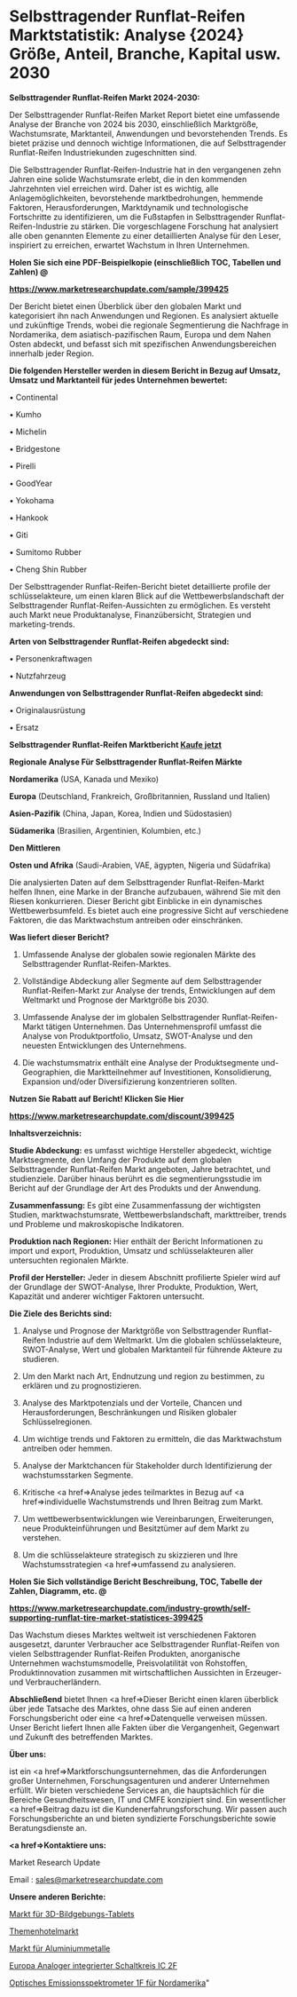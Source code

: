 # Selbsttragender Runflat-Reifen Marktstatistik: Analyse {2024} Größe, Anteil, Branche, Kapital usw. 2030

<strong>Selbsttragender Runflat-Reifen Markt 2024-2030:</strong>

Der Selbsttragender Runflat-Reifen Market Report bietet eine umfassende Analyse der Branche von 2024 bis 2030, einschließlich Marktgröße, Wachstumsrate, Marktanteil, Anwendungen und bevorstehenden Trends. Es bietet präzise und dennoch wichtige Informationen, die auf Selbsttragender Runflat-Reifen Industriekunden zugeschnitten sind.

Die Selbsttragender Runflat-Reifen-Industrie hat in den vergangenen zehn Jahren eine solide Wachstumsrate erlebt, die in den kommenden Jahrzehnten viel erreichen wird. Daher ist es wichtig, alle Anlagemöglichkeiten, bevorstehende marktbedrohungen, hemmende Faktoren, Herausforderungen, Marktdynamik und technologische Fortschritte zu identifizieren, um die Fußstapfen in Selbsttragender Runflat-Reifen-Industrie zu stärken. Die vorgeschlagene Forschung hat analysiert alle oben genannten Elemente zu einer detaillierten Analyse für den Leser, inspiriert zu erreichen, erwartet Wachstum in Ihren Unternehmen.



<strong>Holen Sie sich eine PDF-Beispielkopie (einschließlich TOC, Tabellen und Zahlen) @
</strong>

<strong><a href=https://www.marketresearchupdate.com/sample/399425>

<strong>https://www.marketresearchupdate.com/sample/399425</u></font></a></strong></strong>

Der Bericht bietet einen Überblick über den globalen Markt und kategorisiert ihn nach Anwendungen und Regionen. Es analysiert aktuelle und zukünftige Trends, wobei die regionale Segmentierung die Nachfrage in Nordamerika, dem asiatisch-pazifischen Raum, Europa und dem Nahen Osten abdeckt, und befasst sich mit spezifischen Anwendungsbereichen innerhalb jeder Region.



<strong>Die folgenden Hersteller werden in diesem Bericht in Bezug auf Umsatz, Umsatz und Marktanteil für jedes Unternehmen bewertet:</strong>

• Continental

• Kumho

• Michelin

• Bridgestone

• Pirelli

• GoodYear

• Yokohama

• Hankook

• Giti

• Sumitomo Rubber

• Cheng Shin Rubber

Der Selbsttragender Runflat-Reifen-Bericht bietet detaillierte profile der schlüsselakteure, um einen klaren Blick auf die Wettbewerbslandschaft der Selbsttragender Runflat-Reifen-Aussichten zu ermöglichen. Es versteht auch Markt neue Produktanalyse, Finanzübersicht, Strategien und marketing-trends.



<strong>Arten von Selbsttragender Runflat-Reifen abgedeckt sind:</strong>

• Personenkraftwagen

• Nutzfahrzeug



<strong>Anwendungen von Selbsttragender Runflat-Reifen abgedeckt sind:</strong>

• Originalausrüstung

• Ersatz



<strong>Selbsttragender Runflat-Reifen Marktbericht <a href=https://www.marketresearchupdate.com/buynow/399425>Kaufe jetzt</a></strong>



<strong>Regionale Analyse Für Selbsttragender Runflat-Reifen Märkte</strong>



<strong>Nordamerika</strong> (USA, Kanada und Mexiko)



<strong>Europa</strong> (Deutschland, Frankreich, Großbritannien, Russland und Italien)



<strong>Asien-Pazifik</strong> (China, Japan, Korea, Indien und Südostasien)



<strong>Südamerika</strong> (Brasilien, Argentinien, Kolumbien, etc.)



<strong>Den Mittleren</strong> 

<strong>Osten und Afrika</strong> (Saudi-Arabien, VAE, ägypten, Nigeria und Südafrika)

Die analysierten Daten auf dem Selbsttragender Runflat-Reifen-Markt helfen Ihnen, eine Marke in der Branche aufzubauen, während Sie mit den Riesen konkurrieren. Dieser Bericht gibt Einblicke in ein dynamisches Wettbewerbsumfeld. Es bietet auch eine progressive Sicht auf verschiedene Faktoren, die das Marktwachstum antreiben oder einschränken.



<strong>Was liefert dieser Bericht?</strong>

1. Umfassende Analyse der globalen sowie regionalen Märkte des Selbsttragender Runflat-Reifen-Marktes.

2. Vollständige Abdeckung aller Segmente auf dem Selbsttragender Runflat-Reifen-Markt zur Analyse der trends, Entwicklungen auf dem Weltmarkt und Prognose der Marktgröße bis 2030.

3. Umfassende Analyse der im globalen Selbsttragender Runflat-Reifen-Markt tätigen Unternehmen. Das Unternehmensprofil umfasst die Analyse von Produktportfolio, Umsatz, SWOT-Analyse und den neuesten Entwicklungen des Unternehmens.

4. Die wachstumsmatrix enthält eine Analyse der Produktsegmente und-Geographien, die Marktteilnehmer auf Investitionen, Konsolidierung, Expansion und/oder Diversifizierung konzentrieren sollten.



<strong>Nutzen Sie Rabatt auf Bericht! Klicken Sie Hier
</strong>

<strong><a href=https://www.marketresearchupdate.com/discount/399425>https://www.marketresearchupdate.com/discount/399425</b></u></font></strong></a>



<strong>Inhaltsverzeichnis:</strong>



<strong>Studie Abdeckung:</strong> es umfasst wichtige Hersteller abgedeckt, wichtige Marktsegmente, den Umfang der Produkte auf dem globalen Selbsttragender Runflat-Reifen Markt angeboten, Jahre betrachtet, und studienziele. Darüber hinaus berührt es die segmentierungsstudie im Bericht auf der Grundlage der Art des Produkts und der Anwendung.



<strong>Zusammenfassung:</strong> Es gibt eine Zusammenfassung der wichtigsten Studien, marktwachstumsrate, Wettbewerbslandschaft, markttreiber, trends und Probleme und makroskopische Indikatoren.



<strong>Produktion nach Regionen:</strong> Hier enthält der Bericht Informationen zu import und export, Produktion, Umsatz und schlüsselakteuren aller untersuchten regionalen Märkte.



<strong>Profil der Hersteller:</strong> Jeder in diesem Abschnitt profilierte Spieler wird auf der Grundlage der SWOT-Analyse, Ihrer Produkte, Produktion, Wert, Kapazität und anderer wichtiger Faktoren untersucht.



<strong>Die Ziele des Berichts sind:</strong>

1) Analyse und Prognose der Marktgröße von Selbsttragender Runflat-Reifen Industrie auf dem Weltmarkt.
Um die globalen schlüsselakteure, SWOT-Analyse, Wert und globalen Marktanteil für führende Akteure zu studieren.

2) Um den Markt nach Art, Endnutzung und region zu bestimmen, zu erklären und zu prognostizieren.

3) Analyse des Marktpotenzials und der Vorteile, Chancen und Herausforderungen, Beschränkungen und Risiken globaler Schlüsselregionen.

4) Um wichtige trends und Faktoren zu ermitteln, die das Marktwachstum antreiben oder hemmen.

5) Analyse der Marktchancen für Stakeholder durch Identifizierung der wachstumsstarken Segmente.

6) Kritische <a href=>Analyse</a> jedes teilmarktes in Bezug auf <a href=>individuelle</a> Wachstumstrends und Ihren Beitrag zum Markt.

7) Um wettbewerbsentwicklungen wie Vereinbarungen, Erweiterungen, neue Produkteinführungen und Besitztümer auf dem Markt zu verstehen.

8) Um die schlüsselakteure strategisch zu skizzieren und Ihre Wachstumsstrategien <a href=>umfassend</a> zu analysieren.



<strong>Holen Sie Sich vollständige Bericht Beschreibung, TOC, Tabelle der Zahlen, Diagramm, etc. @ </strong>

<strong><a href=https://www.marketresearchupdate.com/industry-growth/self-supporting-runflat-tire-market-statistices-399425>https://www.marketresearchupdate.com/industry-growth/self-supporting-runflat-tire-market-statistices-399425</a></font></strong>

Das Wachstum dieses Marktes weltweit ist verschiedenen Faktoren ausgesetzt, darunter Verbraucher ace Selbsttragender Runflat-Reifen von vielen Selbsttragender Runflat-Reifen Produkten, anorganische Unternehmen wachstumsmodelle, Preisvolatilität von Rohstoffen, Produktinnovation zusammen mit wirtschaftlichen Aussichten in Erzeuger-und Verbraucherländern.



<strong>Abschließend</strong> bietet Ihnen <a href=>Dieser</a> Bericht einen klaren überblick über jede Tatsache des Marktes, ohne dass Sie auf einen anderen Forschungsbericht oder eine <a href=>Datenquelle</a> verweisen müssen. Unser Bericht liefert Ihnen alle Fakten über die Vergangenheit, Gegenwart und Zukunft des betreffenden Marktes.



<strong>Über uns:</strong>

 ist ein <a href=>Marktfors</a>chungsunternehmen, das die Anforderungen großer Unternehmen, Forschungsagenturen und anderer Unternehmen erfüllt. Wir bieten verschiedene Services an, die hauptsächlich für die Bereiche Gesundheitswesen, IT und CMFE konzipiert sind. Ein wesentlicher <a href=>Beitrag</a> dazu ist die Kundenerfahrungsforschung. Wir passen auch Forschungsberichte an und bieten syndizierte Forschungsberichte sowie Beratungsdienste an.



<strong><a href=>Kontaktiere uns:</a></strong>

Market Research Update

Email : sales@marketresearchupdate.com



<strong>Unsere anderen Berichte:</strong>

<a href=https://www.linkedin.com/pulse/3d-imaging-tablet-market-2023-latest-trending>Markt für 3D-Bildgebungs-Tablets</a>

<a href=https://www.linkedin.com/pulse/theme-hotel-market-opportunities-stay-ahead>Themenhotelmarkt</a>

<a href=https://www.linkedin.com/pulse/aluminium-metals-market-size-industry-growth>Markt für Aluminiummetalle</a>

<a href=https://www.linkedin.com/pulse/europe-analog-integrated-circuit-ic-2f>Europa Analoger integrierter Schaltkreis IC 2F</a>

<a href=https://www.linkedin.com/pulse/north-america-optical-emission-spectrometer-1f>Optisches Emissionsspektrometer 1F für Nordamerika</a>"
